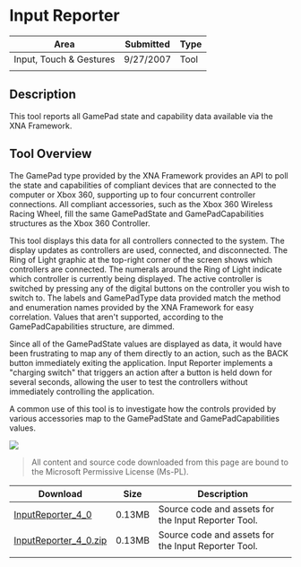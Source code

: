 # Input Reporter

|Area|Submitted|Type|
|-|-|-|
Input, Touch & Gestures|9/27/2007|Tool
||||

## Description

This tool reports all GamePad state and capability data available via the XNA Framework.

## Tool Overview

The GamePad type provided by the XNA Framework provides an API to poll the state and capabilities of compliant devices that are connected to the computer or Xbox 360, supporting up to four concurrent controller connections. All compliant accessories, such as the Xbox 360 Wireless Racing Wheel, fill the same GamePadState and GamePadCapabilities structures as the Xbox 360 Controller.

This tool displays this data for all controllers connected to the system. The display updates as controllers are used, connected, and disconnected. The Ring of Light graphic at the top-right corner of the screen shows which controllers are connected. The numerals around the Ring of Light indicate which controller is currently being displayed. The active controller is switched by pressing any of the digital buttons on the controller you wish to switch to. The labels and GamePadType data provided match the method and enumeration names provided by the XNA Framework for easy correlation. Values that aren't supported, according to the GamePadCapabilities structure, are dimmed.

Since all of the GamePadState values are displayed as data, it would have been frustrating to map any of them directly to an action, such as the BACK button immediately exiting the application. Input Reporter implements a "charging switch" that triggers an action after a button is held down for several seconds, allowing the user to test the controllers without immediately controlling the application.

A common use of this tool is to investigate how the controls provided by various accessories map to the GamePadState and GamePadCapabilities values.

![](https://github.com/simondarksidej/XNAGameStudio/blob/master/Images/XNA_Input-Reporter_01_small.jpg?raw=true)

> All content and source code downloaded from this page are bound to the Microsoft Permissive License (Ms-PL).

Download | Size | Description
---|---|---|
[InputReporter_4_0](https://github.com/simondarksidej/XNAGameStudio/tree/master/Samples/InputReporter_4_0)| 0.13MB | Source code and assets for the Input Reporter Tool.
[InputReporter_4_0.zip](https://github.com/simondarksidej/XNAGameStudioZips/raw/zips/InputReporter_4_0.zip)| 0.13MB | Source code and assets for the Input Reporter Tool.
||||
